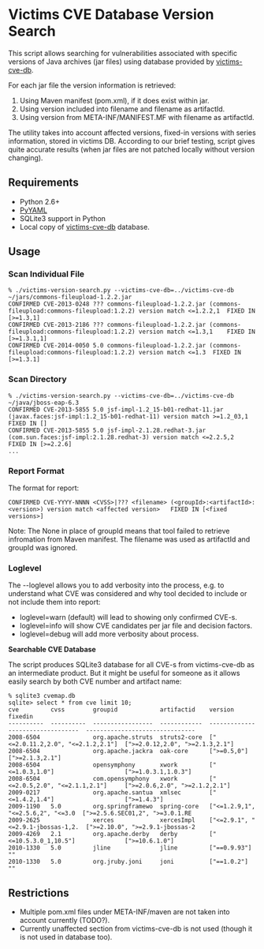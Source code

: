 # Victims CVE Database Version Search
This script allows searching for vulnerabilities associated with specific versions of Java archives (jar files) using database provided by [victims-cve-db](https://github.com/victims/victims-cve-db).

For each jar file the version information is retrieved:

1. Using Maven manifest (pom.xml), if it does exist within jar.
2. Using version included into filename and filename as artifactId.
3. Using version from META-INF/MANIFEST.MF with filename as artifactId.

The utility takes into account affected versions, fixed-in versions with series information, stored in victims DB. According to our brief testing, script gives quite accurate results (when jar files are not patched locally without version changing).

## Requirements
- Python 2.6+
- [PyYAML](http://pyyaml.org/)
- SQLite3 support in Python
- Local copy of [victims-cve-db](https://github.com/victims/victims-cve-db) database.

## Usage

### Scan Individual File

```
% ./victims-version-search.py --victims-cve-db=../victims-cve-db ~/jars/commons-fileupload-1.2.2.jar
CONFIRMED CVE-2013-0248 ??? commons-fileupload-1.2.2.jar (commons-fileupload:commons-fileupload:1.2.2) version match <=1.2.2,1	FIXED IN [>=1.3,1]
CONFIRMED CVE-2013-2186 ??? commons-fileupload-1.2.2.jar (commons-fileupload:commons-fileupload:1.2.2) version match <=1.3,1	FIXED IN [>=1.3.1,1]
CONFIRMED CVE-2014-0050 5.0 commons-fileupload-1.2.2.jar (commons-fileupload:commons-fileupload:1.2.2) version match <=1.3	FIXED IN [>=1.3.1]
```

### Scan Directory

```
% ./victims-version-search.py --victims-cve-db=../victims-cve-db ~/java/jboss-eap-6.3
CONFIRMED CVE-2013-5855 5.0 jsf-impl-1.2_15-b01-redhat-11.jar (javax.faces:jsf-impl:1.2_15-b01-redhat-11) version match >=1.2_03,1	FIXED IN []
CONFIRMED CVE-2013-5855 5.0 jsf-impl-2.1.28.redhat-3.jar (com.sun.faces:jsf-impl:2.1.28.redhat-3) version match <=2.2.5,2	FIXED IN [>=2.2.6]
...
```

### Report Format

The format for report:

```
CONFIRMED CVE-YYYY-NNNN <CVSS>|??? <filename> (<groupId>:<artifactId>:<version>) version match <affected version>	FIXED IN [<fixed versions>]
```

Note: The None in place of groupId means that tool failed to retrieve infromation from Maven manifest. The filename was used as artifactId and groupId was ignored. 

### Loglevel

The --loglevel allows you to add verbosity into the process, e.g. to understand what CVE was considered and why tool decided to include or not include them into report:

- loglevel=warn (default) will lead to showing only confirmed CVE-s.
- loglevel=info will show CVE candidates per jar file and decision factors.
- loglevel=debug will add more verbosity about process.

**Searchable CVE Database**

The script produces SQLite3 database for all CVE-s from victims-cve-db as an intermediate product. But it might be useful for someone as it allows easily search by both CVE number and artifact name:

```
% sqlite3 cvemap.db
sqlite> select * from cve limit 10;
cve         cvss        groupid            artifactid    version                            fixedin
----------  ----------  -----------------  ------------  ---------------------------------  -------------------------------
2008-6504               org.apache.struts  struts2-core  ["<=2.0.11.2,2.0", "<=2.1.2,2.1"]  [">=2.0.12,2.0", ">=2.1.3,2.1"]
2008-6504               org.apache.jackra  oak-core      [">=0.5,0"]                        [">=2.1.3,2.1"]
2008-6504               opensymphony       xwork         ["<=1.0.3,1.0"]                    [">=1.0.3.1,1.0.3"]
2008-6504               com.opensymphony   xwork         ["<=2.0.5,2.0", "<=2.1.1,2.1"]     [">=2.0.6,2.0", ">=2.1.2,2.1"]
2009-0217               org.apache.santua  xmlsec        ["<=1.4.2,1.4"]                    [">=1.4.3"]
2009-1190   5.0         org.springframewo  spring-core   ["<=1.2.9,1", "<=2.5.6,2", "<=3.0  [">=2.5.6.SEC01,2", ">=3.0.1.RE
2009-2625               xerces             xercesImpl    ["<=2.9.1", "<=2.9.1-jbossas-1,2.  [">=2.10.0", ">=2.9.1-jbossas-2
2009-4269   2.1         org.apache.derby   derby         ["<=10.5.3.0_1,10.5"]              [">=10.6.1.0"]
2010-1330   5.0         jline              jline         ["==0.9.93"]                       ""
2010-1330   5.0         org.jruby.joni     joni          ["==1.0.2"]                        ""
```

## Restrictions

- Multiple pom.xml files under META-INF/maven are not taken into account currently (TODO?).
- Currently unaffected section from victims-cve-db is not used (though it is not used in database too).

